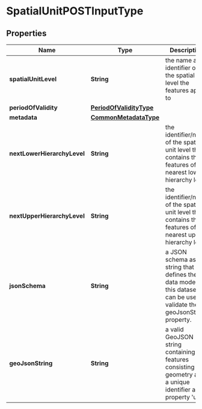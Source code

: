 
# SpatialUnitPOSTInputType

## Properties
Name | Type | Description | Notes
------------ | ------------- | ------------- | -------------
**spatialUnitLevel** | **String** | the name and identifier of the spatial unit level the features apply to | 
**periodOfValidity** | [**PeriodOfValidityType**](PeriodOfValidityType.md) |  | 
**metadata** | [**CommonMetadataType**](CommonMetadataType.md) |  | 
**nextLowerHierarchyLevel** | **String** | the identifier/name of the spatial unit level that contains the features of the nearest lower hierarchy level |  [optional]
**nextUpperHierarchyLevel** | **String** | the identifier/name of the spatial unit level that contains the features of the nearest upper hierarchy level |  [optional]
**jsonSchema** | **String** | a JSON schema as string that defines the data model for this dataset. It can be used to validate the geoJsonString property. |  [optional]
**geoJsonString** | **String** | a valid GeoJSON string containing the features consisting of a geometry and a unique identifier as property &#39;uuid&#39; |  [optional]



